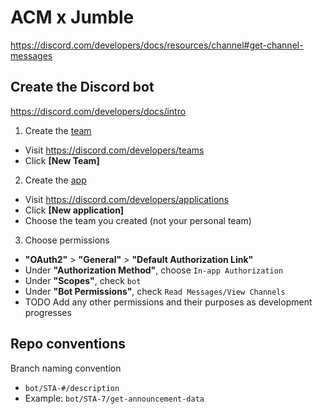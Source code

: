 # ACM x Jumble

https://discord.com/developers/docs/resources/channel#get-channel-messages


## Create the Discord bot

https://discord.com/developers/docs/intro

1. Create the [team](https://discord.com/developers/docs/topics/teams)
  - Visit https://discord.com/developers/teams
  - Click **[New Team]**

2. Create the [app](https://discord.com/developers/docs/intro#bots-and-apps)
  - Visit https://discord.com/developers/applications
  - Click **[New application]**
  - Choose the team you created (not your personal team)

3. Choose permissions
  - **"OAuth2"** > **"General"** > **"Default Authorization Link"**
  - Under **"Authorization Method"**, choose `In-app Authorization`
  - Under **"Scopes"**, check `bot`
  - Under **"Bot Permissions"**, check `Read Messages/View Channels`
  - TODO Add any other permissions and their purposes as development progresses

<!---
3. Create the invite link
  - TODO What's the difference between the default authorization link
  - **"OAuth2"** > **"URL Generator"**
  - Choose [permissions](https://discord.com/developers/docs/topics/oauth2#oauth2):
    - messages.read
-->


## Repo conventions

Branch naming convention
- `bot/STA-#/description`
- Example: `bot/STA-7/get-announcement-data`
